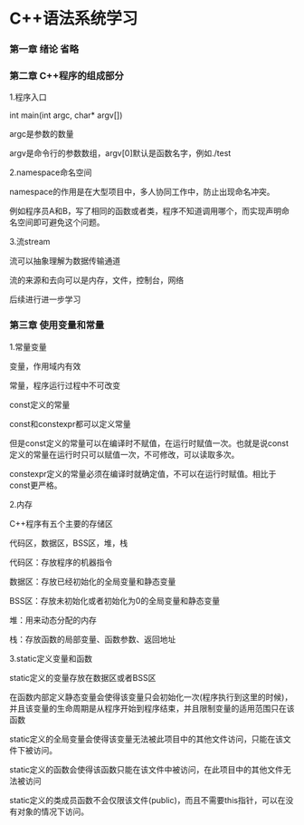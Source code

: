 # C++语法系统学习

### 第一章 绪论 省略

### 第二章 C++程序的组成部分

1.程序入口

int main(int argc, char* argv[])

argc是参数的数量

argv是命令行的参数数组，argv[0]默认是函数名字，例如./test



2.namespace命名空间

namespace的作用是在大型项目中，多人协同工作中，防止出现命名冲突。

例如程序员A和B，写了相同的函数或者类，程序不知道调用哪个，而实现声明命名空间即可避免这个问题。



3.流stream

流可以抽象理解为数据传输通道

流的来源和去向可以是内存，文件，控制台，网络

后续进行进一步学习





### 第三章 使用变量和常量

1.常量变量

变量，作用域内有效

常量，程序运行过程中不可改变

const定义的常量

const和constexpr都可以定义常量

但是const定义的常量可以在编译时不赋值，在运行时赋值一次。也就是说const定义的常量在运行时只可以赋值一次，不可修改，可以读取多次。

constexpr定义的常量必须在编译时就确定值，不可以在运行时赋值。相比于const更严格。



2.内存

C++程序有五个主要的存储区

代码区，数据区，BSS区，堆，栈



代码区：存放程序的机器指令

数据区：存放已经初始化的全局变量和静态变量

BSS区：存放未初始化或者初始化为0的全局变量和静态变量

堆：用来动态分配的内存

栈：存放函数的局部变量、函数参数、返回地址



3.static定义变量和函数

static定义的变量存放在数据区或者BSS区

在函数内部定义静态变量会使得该变量只会初始化一次(程序执行到这里的时候)，并且该变量的生命周期是从程序开始到程序结束，并且限制变量的适用范围只在该函数

static定义的全局变量会使得该变量无法被此项目中的其他文件访问，只能在该文件下被访问。



static定义的函数会使得该函数只能在该文件中被访问，在此项目中的其他文件无法被访问

static定义的类成员函数不会仅限该文件(public)，而且不需要this指针，可以在没有对象的情况下访问。
